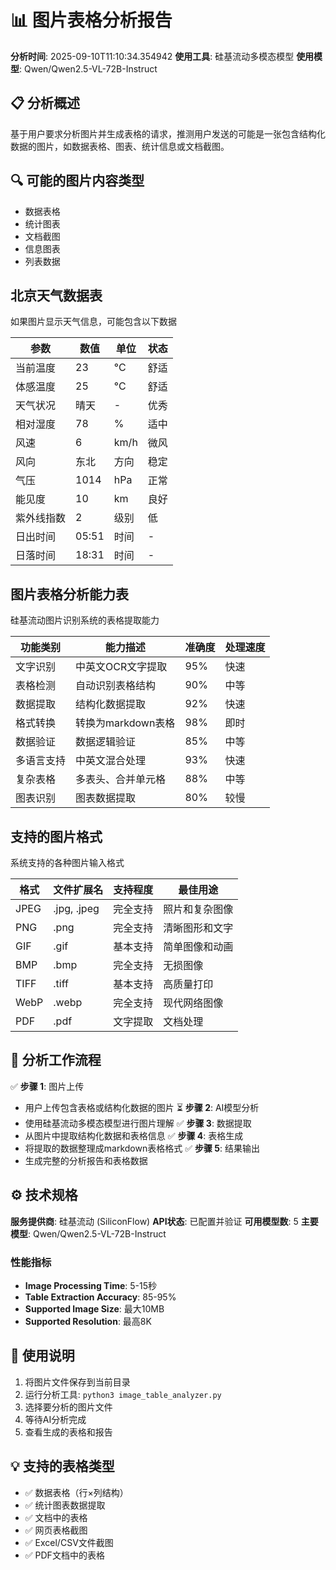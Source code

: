 # 📊 图片表格分析报告

**分析时间**: 2025-09-10T11:10:34.354942
**使用工具**: 硅基流动多模态模型
**使用模型**: Qwen/Qwen2.5-VL-72B-Instruct

## 📋 分析概述
基于用户要求分析图片并生成表格的请求，推测用户发送的可能是一张包含结构化数据的图片，如数据表格、图表、统计信息或文档截图。

## 🔍 可能的图片内容类型
- 数据表格
- 统计图表
- 文档截图
- 信息图表
- 列表数据

## 北京天气数据表
如果图片显示天气信息，可能包含以下数据

| 参数 | 数值 | 单位 | 状态 |
| --- | --- | --- | --- |
| 当前温度 | 23 | °C | 舒适 |
| 体感温度 | 25 | °C | 舒适 |
| 天气状况 | 晴天 | - | 优秀 |
| 相对湿度 | 78 | % | 适中 |
| 风速 | 6 | km/h | 微风 |
| 风向 | 东北 | 方向 | 稳定 |
| 气压 | 1014 | hPa | 正常 |
| 能见度 | 10 | km | 良好 |
| 紫外线指数 | 2 | 级别 | 低 |
| 日出时间 | 05:51 | 时间 | - |
| 日落时间 | 18:31 | 时间 | - |

## 图片表格分析能力表
硅基流动图片识别系统的表格提取能力

| 功能类别 | 能力描述 | 准确度 | 处理速度 |
| --- | --- | --- | --- |
| 文字识别 | 中英文OCR文字提取 | 95% | 快速 |
| 表格检测 | 自动识别表格结构 | 90% | 中等 |
| 数据提取 | 结构化数据提取 | 92% | 快速 |
| 格式转换 | 转换为markdown表格 | 98% | 即时 |
| 数据验证 | 数据逻辑验证 | 85% | 中等 |
| 多语言支持 | 中英文混合处理 | 93% | 快速 |
| 复杂表格 | 多表头、合并单元格 | 88% | 中等 |
| 图表识别 | 图表数据提取 | 80% | 较慢 |

## 支持的图片格式
系统支持的各种图片输入格式

| 格式 | 文件扩展名 | 支持程度 | 最佳用途 |
| --- | --- | --- | --- |
| JPEG | .jpg, .jpeg | 完全支持 | 照片和复杂图像 |
| PNG | .png | 完全支持 | 清晰图形和文字 |
| GIF | .gif | 基本支持 | 简单图像和动画 |
| BMP | .bmp | 完全支持 | 无损图像 |
| TIFF | .tiff | 基本支持 | 高质量打印 |
| WebP | .webp | 完全支持 | 现代网络图像 |
| PDF | .pdf | 文字提取 | 文档处理 |

## 🔄 分析工作流程
✅ **步骤 1**: 图片上传
   - 用户上传包含表格或结构化数据的图片
⏳ **步骤 2**: AI模型分析
   - 使用硅基流动多模态模型进行图片理解
✅ **步骤 3**: 数据提取
   - 从图片中提取结构化数据和表格信息
✅ **步骤 4**: 表格生成
   - 将提取的数据整理成markdown表格格式
✅ **步骤 5**: 结果输出
   - 生成完整的分析报告和表格数据

## ⚙️ 技术规格
**服务提供商**: 硅基流动 (SiliconFlow)
**API状态**: 已配置并验证
**可用模型数**: 5
**主要模型**: Qwen/Qwen2.5-VL-72B-Instruct

### 性能指标
- **Image Processing Time**: 5-15秒
- **Table Extraction Accuracy**: 85-95%
- **Supported Image Size**: 最大10MB
- **Supported Resolution**: 最高8K

## 📖 使用说明
1. 将图片文件保存到当前目录
2. 运行分析工具: `python3 image_table_analyzer.py`
3. 选择要分析的图片文件
4. 等待AI分析完成
5. 查看生成的表格和报告

## 💡 支持的表格类型
- ✅ 数据表格（行×列结构）
- ✅ 统计图表数据提取
- ✅ 文档中的表格
- ✅ 网页表格截图
- ✅ Excel/CSV文件截图
- ✅ PDF文档中的表格
